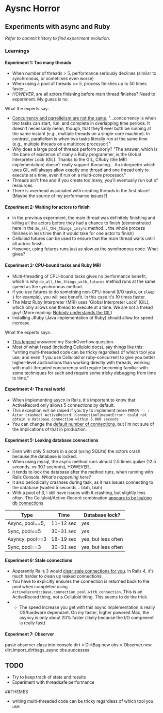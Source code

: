 # Aysnc Horror
## Experiments with async and Ruby

*Refer to commit history to find experiment evolution.*

### Learnings
#### Experiment 1: Too many threads
+ When number of threads > 5, performance seriously declines (similar to synchronous, or sometimes even worse)
+ When using a pool of threads <= 5, process finishes up to 50 times faster...
+ *HOWEVER*, are all actors finishing before main thread finishes? Need to experiment. My guess is no.

What the experts say:

+ [Concurrency and parrellelism are not the same.](http://www.toptal.com/ruby/ruby-concurrency-and-parallelism-a-practical-primer) "...concurrency is when two tasks can start, run, and complete in overlapping time periods. It doesn’t necessarily mean, though, that they’ll ever both be running at the same instant (e.g., multiple threads on a single-core machine). In contrast, parallelism is when two tasks literally run at the same time (e.g., multiple threads on a multicore processor)"
+ Why does a large pool of threads perform poorly? "The answer, which is the bane of existence of many a Ruby programmer, is the Global Interpreter Lock (GIL). Thanks to the GIL, CRuby (the MRI implementation) doesn’t really support threading... An interpreter which uses GIL will always allow exactly one thread and one thread only to execute at a time, even if run on a multi-core processor."
+ Threads ain't free and if you create too many, you'll eventually run out of resources.
+ There is overhead associated with creating threads in the first place! (Maybe the source of my performance issues?)

#### Experiment 2: Waiting for actors to finish
+ In the previous expermient, the main thread was definitely finishing and killing all the actors before they had a chance to finish (demonstrated here in the `do_all_the_things_insync` method... the whole process finishes in less time than it would take for one actor to finish)
+ Celluloid futures can be used to ensure that the main thread waits untill all actors finish.
+ However, using futures runs just as slow as the synchronous code. What gives?

#### Experiment 3: CPU-bound tasks and Ruby MRI
+ Multi-threading of CPU-bound tasks gives no performance benefit, which is why `do_all_the_things_with_futures` method runs at the same speed as the synchronous method.
+ If you use futures to do something non-CPU-bound (I/O tasks, or `sleep 1` for example), you will see benefit. In this case it's 10 times faster.
+ The Matz Ruby Interpreter (MRI) uses 'Global Interpreter Lock' (GIL), which only allows one thread to execute at a time. We are not a thread guy! (More reading: [Nobody understands the GIL](http://www.jstorimer.com/blogs/workingwithcode/8085491-nobody-understands-the-gil))
+ Installing JRuby (Java implementation of Ruby) should allow for speed increase.

What the experts says:

+ [This legend](http://stackoverflow.com/questions/33101565/celluloid-futures-not-faster-than-synchronous-computation/33102081#33102081) answered my StackOverflow question.
+ Most of what I read (including Celluloid docs), say things like this: "writing multi-threaded code can be tricky regardless of which tool you use, and even if you use Celluloid or ruby-concurrent to give you better higher-level abstractions than working directly with threads, working with multi-threaded concurrency will require becoming familiar with some techniques for such and require some tricky debugging from time to time."

#### Experiment 4: The real world
+ When implementing asycn in Rails, it's important to know that ActiveRecord only allows 5 connections by default.
+ This exception will be raised if you try to implement more `ERROR -- : Actor crashed! ActiveRecord::ConnectionTimeoutError: could not obtain a database connection within 5.000 seconds`
+ You can change the [default number of connections](https://devcenter.heroku.com/articles/concurrency-and-database-connections), but I'm not sure of the implications of that in production.

#### Experiment 5: Leaking database connections
+ Even with only 5 actors in a pool (using SQLite) the actors crash because the database is locked.
+ When using mysql, the async method runs almost 2.5 times quiker (12.5 seconds, vs 30.1 seconds), HOWEVER...
+ It tends to lock the database after the method runs, when running with Rails Console. *What's happening here?*
+ It also periodically crashses during task, as it has issues connecting to the database (waited 5 seconds... blah, blah)
+ With a pool of 3, I still have issues with it crashing, but slightly less often. The Celluloid/Active-Record combination [appears to be leaking db connections](https://groups.google.com/forum/#!topic/celluloid-ruby/n9a1RpRztjY)

 Type | Time | Database lock?
 --- | --- | ---
 Async, pool==5, | 11-12 sec | *yes*
 Sync, pool==5 | 30-31 sec | *yes*
 Asyncy, pool==3 | 18-19 sec | yes, but less often
 Sync, pool==3 | 30-31 sec | yes, but less often


#### Experiment 6: Stale connections
+ Apparently Rails 3 would [clear stale connections for you](https://bibwild.wordpress.com/2014/07/17/activerecord-concurrency-in-rails4-avoid-leaked-connections/). In Rails 4, it's much harder to clean up leaked connections.
+ You have to explicitly ensures the connection is returned back to the pool when completed using `ActiveRecord::Base.connection_pool.with_connection`. This is an ActiveRecord thing, not a Celluloid thing. This seems to do the trick.
+ * The speed increase you get with this async implementation is really OS/hardware dependant. On my faster, higher powered Mac, the asyncy is only about 20% faster (likely because the I/O compenent is really fast)

#### Experiment 7: Observer

paste observer class into console
dirt = DirtBag.new
obs = Observer.new
dirt.import_dirtbags_async
obs.successes


## TODO
+ Try to keep track of state and results
+ Experiment with threadsafe performance

##THEMES
+ writing multi-threaded code can be tricky regardless of which tool you use


